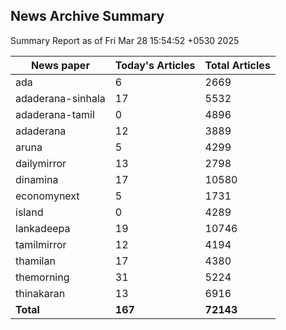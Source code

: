 <!-- @format -->
## News Archive Summary

Summary Report as of Fri Mar 28 15:54:52 +0530 2025

| News paper         | Today's Articles | Total Articles |
|--------------------|------------------|----------------|
| ada               | 6          | 2669        |
| adaderana-sinhala               | 17          | 5532        |
| adaderana-tamil               | 0          | 4896        |
| adaderana               | 12          | 3889        |
| aruna               | 5          | 4299        |
| dailymirror               | 13          | 2798        |
| dinamina               | 17          | 10580        |
| economynext               | 5          | 1731        |
| island               | 0          | 4289        |
| lankadeepa               | 19          | 10746        |
| tamilmirror               | 12          | 4194        |
| thamilan               | 17          | 4380        |
| themorning               | 31          | 5224        |
| thinakaran               | 13          | 6916        |
| **Total**          | **167**      | **72143** |

